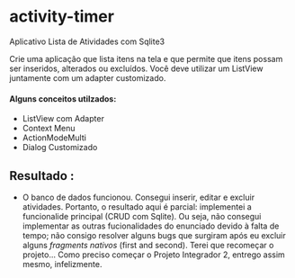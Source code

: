 # activity-timer
Aplicativo Lista de Atividades com Sqlite3

Crie uma aplicação que lista itens na tela e que permite que itens possam ser
inseridos, alterados ou excluídos. Você deve utilizar um ListView juntamente com um
adapter customizado.

#### Alguns conceitos utilzados:
- ListView com Adapter
- Context Menu
- ActionModeMulti
- Dialog Customizado

## Resultado :
- O banco de dados funcionou. Consegui inserir, editar e excluir atividades. Portanto, o resultado aqui é parcial: implementei a funcionalide principal (CRUD com Sqlite). Ou seja, não consegui implementar as outras fucionalidades do enunciado devido à falta de tempo; não consigo resolver alguns bugs que surgiram após eu excluir alguns *fragments nativos* (first and second). Terei que recomeçar o projeto... Como preciso começar o Projeto Integrador 2, entrego assim mesmo, infelizmente.
